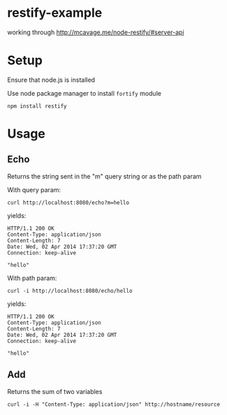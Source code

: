 restify-example
===============

working through http://mcavage.me/node-restify/#server-api


Setup
=====
Ensure that node.js is installed

Use node package manager to install `fortify` module
```
npm install restify
```

Usage
=====
Echo
----
Returns the string sent in the "m" query string or as the path param

With query param:
```
curl http://localhost:8080/echo?m=hello
```
yields:
```
HTTP/1.1 200 OK
Content-Type: application/json
Content-Length: 7
Date: Wed, 02 Apr 2014 17:37:20 GMT
Connection: keep-alive

"hello"
```

With path param:
```
curl -i http://localhost:8080/echo/hello
```
yields: 
```
HTTP/1.1 200 OK
Content-Type: application/json
Content-Length: 7
Date: Wed, 02 Apr 2014 17:37:20 GMT
Connection: keep-alive

"hello"
```

Add
---
Returns the sum of two variables

```
curl -i -H "Content-Type: application/json" http://hostname/resource
```
